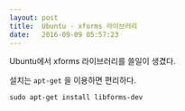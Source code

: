 ```yaml
---
layout: post
title:  Ubuntu - xforms 라이브러리
date:   2016-09-09 05:57:23
---
```


Ubuntu에서 xforms 라이브러리를 쓸일이 생겼다.

설치는 `apt-get` 을  이용하면 편리하다.

`sudo apt-get install libforms-dev`